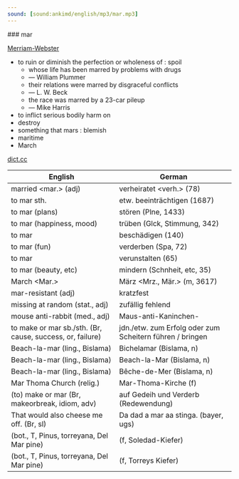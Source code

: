 ```yaml
---
sound: [sound:ankimd/english/mp3/mar.mp3]
---
```


\### mar

[Merriam-Webster](https://www.merriam-webster.com/dictionary/mar)

- to ruin or diminish the perfection or wholeness of : spoil
    - whose life has been marred by problems with drugs
    - — William Plummer
    - their relations were marred by disgraceful conflicts
    - — L. W. Beck
    - the race was marred by a 23-car pileup
    - — Mike Harris
- to inflict serious bodily harm on
- destroy
- something that mars : blemish
- maritime
- March

[dict.cc](https://www.dict.cc/mar)

| English        | German       |
| -------------- | ------------ |
| married <mar.> (adj) | verheiratet <verh.> <vh> <VH> (78) |
| to mar sth. | etw. beeinträchtigen (1687) |
| to mar (plans) | stören (Plne, 1433) |
| to mar (happiness, mood) | trüben (Glck, Stimmung, 342) |
| to mar | beschädigen (140) |
| to mar (fun) | verderben (Spa, 72) |
| to mar | verunstalten (65) |
| to mar (beauty, etc) | mindern (Schnheit, etc, 35) |
| March <Mar.> | März <Mrz., Mär.> (m, 3617) |
| mar-resistant (adj) | kratzfest |
| missing at random <MAR> (stat., adj) | zufällig fehlend |
| mouse anti-rabbit <MAR> (med., adj) | Maus-anti-Kaninchen- <MAK> |
| to make or mar sb./sth. (Br, cause, success, or, failure) | jdn./etw. zum Erfolg oder zum Scheitern führen / bringen |
| Beach-la-mar (ling., Bislama) | Bichelamar (Bislama, n) |
| Beach-la-mar (ling., Bislama) | Beach-la-Mar (Bislama, n) |
| Beach-la-mar (ling., Bislama) | Bêche-de-Mer (Bislama, n) |
| Mar Thoma Church (relig.) | Mar-Thoma-Kirche (f) |
| (to) make or mar (Br, makeorbreak, idiom, adv) | auf Gedeih und Verderb (Redewendung) |
| That would also cheese me off. (Br, sl) | Da dad a mar aa stinga. (bayer, ugs) |
|  (bot., T, Pinus, torreyana, Del Mar pine) |  (f, Soledad-Kiefer) |
|  (bot., T, Pinus, torreyana, Del Mar pine) |  (f, Torreys Kiefer) |
